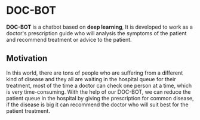 # DOC-BOT
**DOC-BOT** is a chatbot based on **deep learning**, It is developed to work as a doctor's prescription guide who will analysis the symptoms of the patient and recommend treatment or advice to the patient.

## Motivation
In this world, there are tons of people who are suffering from a different kind of disease and they all are waiting in the hospital queue for their treatment, most of the time a doctor can check one person at a time, which is very time-consuming.
With the help of our DOC-BOT, we can reduce the patient queue in the hospital by giving the prescription for common disease, if the disease is big it can recommend the doctor who will suit best for the patient treatment.



